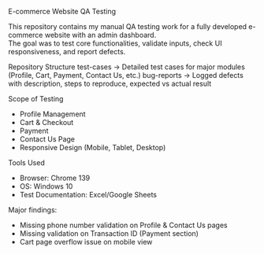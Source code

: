  E-commerce Website QA Testing

This repository contains my manual QA testing work for a fully developed e-commerce website with an admin dashboard.  
The goal was to test core functionalities, validate inputs, check UI responsiveness, and report defects.

 Repository Structure
test-cases → Detailed test cases for major modules (Profile, Cart, Payment, Contact Us, etc.)
 bug-reports → Logged defects with description, steps to reproduce, expected vs actual result

 Scope of Testing
- Profile Management
- Cart & Checkout
- Payment
- Contact Us Page
- Responsive Design (Mobile, Tablet, Desktop)

Tools Used
- Browser: Chrome 139
- OS: Windows 10
- Test Documentation: Excel/Google Sheets  

Major findings:
- Missing phone number validation on Profile & Contact Us pages
- Missing validation on Transaction ID (Payment section)
- Cart page overflow issue on mobile view


